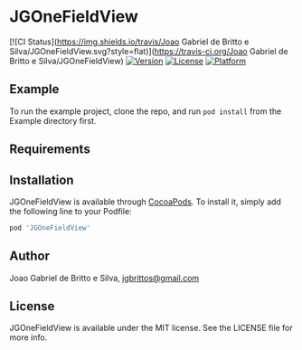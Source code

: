 # JGOneFieldView

[![CI Status](https://img.shields.io/travis/Joao Gabriel de Britto e Silva/JGOneFieldView.svg?style=flat)](https://travis-ci.org/Joao Gabriel de Britto e Silva/JGOneFieldView)
[![Version](https://img.shields.io/cocoapods/v/JGOneFieldView.svg?style=flat)](https://cocoapods.org/pods/JGOneFieldView)
[![License](https://img.shields.io/cocoapods/l/JGOneFieldView.svg?style=flat)](https://cocoapods.org/pods/JGOneFieldView)
[![Platform](https://img.shields.io/cocoapods/p/JGOneFieldView.svg?style=flat)](https://cocoapods.org/pods/JGOneFieldView)

## Example

To run the example project, clone the repo, and run `pod install` from the Example directory first.

## Requirements

## Installation

JGOneFieldView is available through [CocoaPods](https://cocoapods.org). To install
it, simply add the following line to your Podfile:

```ruby
pod 'JGOneFieldView'
```

## Author

Joao Gabriel de Britto e Silva, jgbrittos@gmail.com

## License

JGOneFieldView is available under the MIT license. See the LICENSE file for more info.
